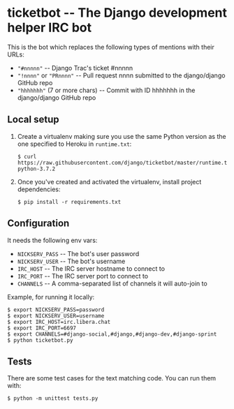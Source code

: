 # ticketbot -- The Django development helper IRC bot

This is the bot which replaces the following types of mentions with their URLs:

* `"#nnnnn"` -- Django Trac's ticket #nnnnn
* `"!nnnn"` or `"PRnnnn"` -- Pull request nnnn submitted to the django/django GitHub repo
* `"hhhhhhh"` (7 or more chars) -- Commit with ID hhhhhhh in the django/django GitHub repo

## Local setup

1. Create a virtualenv making sure you use the same Python version as the one specified to Heroku in `runtime.txt`:

       $ curl https://raw.githubusercontent.com/django/ticketbot/master/runtime.txt
       python-3.7.2

2. Once you've created and activated the virtualenv, install project dependencies:

       $ pip install -r requirements.txt

## Configuration

It needs the following env vars:

* `NICKSERV_PASS` -- The bot's user password
* `NICKSERV_USER` -- The bot's username
* `IRC_HOST` -- The IRC server hostname to connect to
* `IRC_PORT` -- The IRC server port to connect to
* `CHANNELS` -- A comma-separated list of channels it will auto-join to

Example, for running it locally:

    $ export NICKSERV_PASS=password
    $ export NICKSERV_USER=username
    $ export IRC_HOST=irc.libera.chat
    $ export IRC_PORT=6697
    $ export CHANNELS=#django-social,#django,#django-dev,#django-sprint
    $ python ticketbot.py

## Tests

There are some test cases for the text matching code. You can run them with:

    $ python -m unittest tests.py
